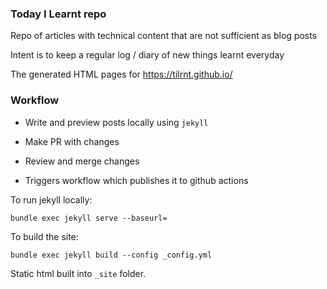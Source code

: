 ### Today I Learnt repo

Repo of articles with technical content that are not sufficient as blog posts

Intent is to keep a regular log / diary of new things learnt everyday

The generated HTML pages for https://tilrnt.github.io/


### Workflow

* Write and preview posts locally using `jekyll`

* Make PR with changes 

* Review and merge changes

* Triggers workflow which publishes it to github actions

To run jekyll locally:
```
bundle exec jekyll serve --baseurl=
```

To build the site:
```
bundle exec jekyll build --config _config.yml
```

Static html built into `_site` folder.